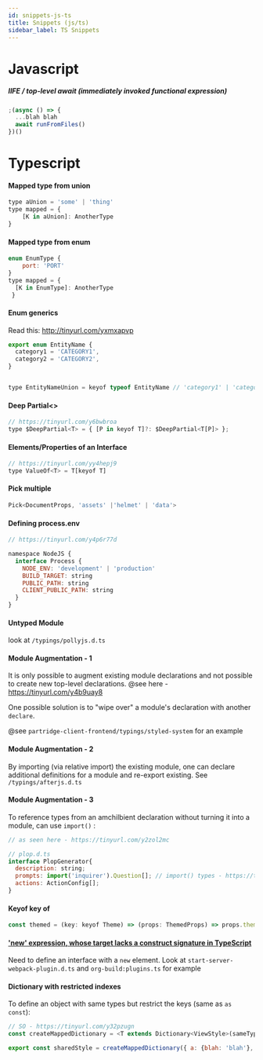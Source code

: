 ```yaml
---
id: snippets-js-ts
title: Snippets (js/ts)
sidebar_label: TS Snippets
---
```


# Javascript

##### IIFE / top-level await (immediately invoked functional expression)

```javascript
;(async () => {
  ...blah blah
  await runFromFiles()
})()
```

# Typescript

#### Mapped type from union

```javascript
type aUnion = 'some' | 'thing'
type mapped = {
    [K in aUnion]: AnotherType
}
```

#### Mapped type from enum

```javascript
enum EnumType {
    port: 'PORT'
}
type mapped = {
  [K in EnumType]: AnotherType    
 }
```

#### Enum generics

Read this: http://tinyurl.com/yxmxapvp

```javascript
export enum EntityName {
  category1 = 'CATEGORY1',
  category2 = 'CATEGORY2',
}


type EntityNameUnion = keyof typeof EntityName // 'category1' | 'category2'
```

#### Deep Partial<>

```javascript
// https://tinyurl.com/y6bwbroa
type $DeepPartial<T> = { [P in keyof T]?: $DeepPartial<T[P]> };
```

#### Elements/Properties of an Interface

```javascript
// https://tinyurl.com/yy4hepj9
type ValueOf<T> = T[keyof T]
```

#### Pick multiple

```javascript
Pick<DocumentProps, 'assets' |'helmet' | 'data'>
```

#### Defining process.env

```javascript
// https://tinyurl.com/y4p6r77d

namespace NodeJS {
  interface Process {
    NODE_ENV: 'development' | 'production'
    BUILD_TARGET: string
    PUBLIC_PATH: string
    CLIENT_PUBLIC_PATH: string
  }
}
```

#### Untyped Module

look at `/typings/pollyjs.d.ts`

#### Module Augmentation - 1

It is only possible to augment existing module declarations and not possible to create new top-level declarations. @see here - https://tinyurl.com/y4b9uay8

One possible solution is to "wipe over" a module's declaration with another `declare`. 

@see `partridge-client-frontend/typings/styled-system` for an example

#### Module Augmentation - 2

By importing (via relative import) the existing module, one can declare additional definitions for a module and re-export existing. See `/typings/afterjs.d.ts`

#### Module Augmentation - 3

To reference types from an amchilbient declaration without turning it into a module, can use `import()` :

```javascript
// as seen here - https://tinyurl.com/y2zol2mc

// plop.d.ts
interface PlopGenerator{
  description: string;
  prompts: import('inquirer').Question[]; // import() types - https://tinyurl.com/y2zol2mc
  actions: ActionConfig[];
}
```

#### Keyof key of

```javascript
const themed = (key: keyof Theme) => (props: ThemedProps) => props.theme[key]
```

#### 

#### ['new' expression, whose target lacks a construct signature in TypeScript](https://stackoverflow.com/questions/43623461/new-expression-whose-target-lacks-a-construct-signature-in-typescript)

Need to define an interface with a `new` element. Look at `start-server-webpack-plugin.d.ts` and `org-build:plugins.ts` for example



#### Dictionary with restricted indexes

To define an object with same types but restrict the keys (same as `as const`):

```javascript
// SO - https://tinyurl.com/y32pzugn
const createMappedDictionary = <T extends Dictionary<ViewStyle>(sameTypedObject: T) => sameTypedObject

export const sharedStyle = createMappedDictionary({ a: {blah: 'blah'}, b: {blah: 'blah'}}
```



